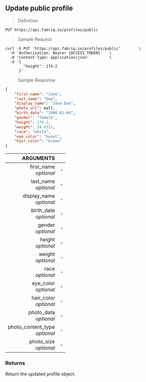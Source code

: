 ## Update public profile

> Definition

```text
PUT https://api.fabriq.io/profiles/public
```

> Sample Request

```shell
curl -X PUT 'https://api.fabriq.io/profiles/public'        \
  -H 'Authorization: Bearer {ACCESS_TOKEN}'   \
  -H 'Content-Type: application/json'         \
  -d '{                                        
        "height": 174.2
      }'
```

> Sample Response

```json
{
    "first_name": "Jane",
    "last_name": "Doe",
    "display_name": "Jane Doe",
    "photo_url": null,
    "birth_date": "1990-01-04",
    "gender": "female",
    "height": 174.2,
    "weight": 54.4311,
    "race": "white",
    "eye_color": "hazel",
    "hair_color": "brown"
}
```


ARGUMENTS ||
---------:        | -----------
first_name <br>*optional*  |  -
last_name <br>*optional*  |  -
display_name <br>*optional*  |  -
birth_date <br>*optional*  |  -
gender <br>*optional*  |  -
height <br>*optional*  |  -
weight <br>*optional*  |  -
race <br>*optional*  |  -
eye_color <br>*optional*  |  -
hair_color <br>*optional*  |  -
photo_data <br>*optional*  |  -
photo_content_type <br>*optional*  |  -
photo_size <br>*optional*  |  -


### Returns
Return the updated profile object.
